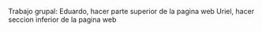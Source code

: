 Trabajo grupal:
Eduardo, hacer parte superior de la pagina web
Uriel, hacer seccion inferior de la pagina web
